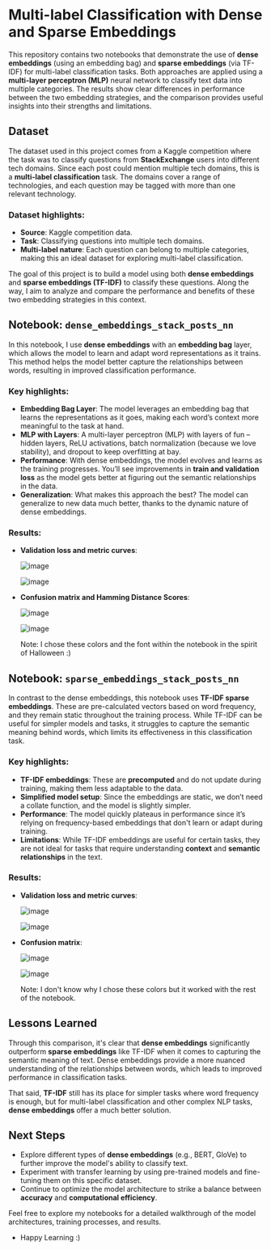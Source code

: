# Multi-label Classification with Dense and Sparse Embeddings

This repository contains two notebooks that demonstrate the use of **dense embeddings** (using an embedding bag) and **sparse embeddings** (via TF-IDF) for multi-label classification tasks. Both approaches are applied using a **multi-layer perceptron (MLP)** neural network to classify text data into multiple categories. The results show clear differences in performance between the two embedding strategies, and the comparison provides useful insights into their strengths and limitations.

## Dataset

The dataset used in this project comes from a Kaggle competition where the task was to classify questions from **StackExchange** users into different tech domains. Since each post could mention multiple tech domains, this is a **multi-label classification** task. The domains cover a range of technologies, and each question may be tagged with more than one relevant technology.

### Dataset highlights:
- **Source**: Kaggle competition data.
- **Task**: Classifying questions into multiple tech domains.
- **Multi-label nature**: Each question can belong to multiple categories, making this an ideal dataset for exploring multi-label classification.
  
The goal of this project is to build a model using both **dense embeddings** and **sparse embeddings (TF-IDF)** to classify these questions. Along the way, I aim to analyze and compare the performance and benefits of these two embedding strategies in this context.

## Notebook: `dense_embeddings_stack_posts_nn`

In this notebook, I use **dense embeddings** with an **embedding bag** layer, which allows the model to learn and adapt word representations as it trains. This method helps the model better capture the relationships between words, resulting in improved classification performance.


### Key highlights:
- **Embedding Bag Layer**: The model leverages an embedding bag that learns the representations as it goes, making each word’s context more meaningful to the task at hand.
- **MLP with Layers**: A multi-layer perceptron (MLP) with layers of fun – hidden layers, ReLU activations, batch normalization (because we love stability), and dropout to keep overfitting at bay.
- **Performance**: With dense embeddings, the model evolves and learns as the training progresses. You’ll see improvements in **train and validation loss** as the model gets better at figuring out the semantic relationships in the data.
- **Generalization**: What makes this approach the best? The model can generalize to new data much better, thanks to the dynamic nature of dense embeddings.


### Results:
- **Validation loss and metric curves**:
  
  ![image](https://github.com/user-attachments/assets/ef56a99b-0c35-47b8-ba1d-d7a268425124)
  
  ![image](https://github.com/user-attachments/assets/9c12b272-ac93-4021-b1bd-6a9770a985ba)



- **Confusion matrix and Hamming Distance Scores**:

  ![image](https://github.com/user-attachments/assets/b3a4b4ae-5230-4910-91ea-d7479e0b1814)

  ![image](https://github.com/user-attachments/assets/261e704b-5cae-4d93-be4c-322674946882)

  Note: I chose these colors and the font within the notebook in the spirit of Halloween :)


## Notebook: `sparse_embeddings_stack_posts_nn`

In contrast to the dense embeddings, this notebook uses **TF-IDF sparse embeddings**. These are pre-calculated vectors based on word frequency, and they remain static throughout the training process. While TF-IDF can be useful for simpler models and tasks, it struggles to capture the semantic meaning behind words, which limits its effectiveness in this classification task.

### Key highlights:
- **TF-IDF embeddings**: These are **precomputed** and do not update during training, making them less adaptable to the data.
- **Simplified model setup**: Since the embeddings are static, we don’t need a collate function, and the model is slightly simpler.
- **Performance**: The model quickly plateaus in performance since it’s relying on frequency-based embeddings that don't learn or adapt during training.
- **Limitations**: While TF-IDF embeddings are useful for certain tasks, they are not ideal for tasks that require understanding **context** and **semantic relationships** in the text.

### Results:
- **Validation loss and metric curves**:

  ![image](https://github.com/user-attachments/assets/8bf2e109-dda4-46c9-a289-4fc08df17085)

  ![image](https://github.com/user-attachments/assets/1543b0b8-d412-4fd7-881c-36a9118bb327)


- **Confusion matrix**:

  ![image](https://github.com/user-attachments/assets/ddd3629f-0841-4ee0-90a1-9aa416bb464d)

  ![image](https://github.com/user-attachments/assets/51ab8fff-9779-4fc1-8e94-87662fe588ee)

  Note: I don't know why I chose these colors but it worked with the rest of the notebook.



## Lessons Learned

Through this comparison, it's clear that **dense embeddings** significantly outperform **sparse embeddings** like TF-IDF when it comes to capturing the semantic meaning of text. Dense embeddings provide a more nuanced understanding of the relationships between words, which leads to improved performance in classification tasks.

That said, **TF-IDF** still has its place for simpler tasks where word frequency is enough, but for multi-label classification and other complex NLP tasks, **dense embeddings** offer a much better solution.

## Next Steps
- Explore different types of **dense embeddings** (e.g., BERT, GloVe) to further improve the model's ability to classify text.
- Experiment with transfer learning by using pre-trained models and fine-tuning them on this specific dataset.
- Continue to optimize the model architecture to strike a balance between **accuracy** and **computational efficiency**.

Feel free to explore my notebooks for a detailed walkthrough of the model architectures, training processes, and results. 

- Happy Learning :)



